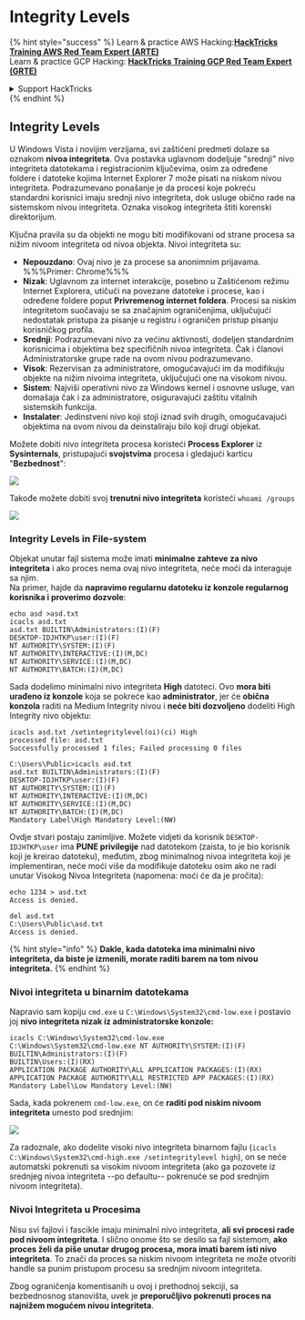 # Integrity Levels

{% hint style="success" %}
Learn & practice AWS Hacking:<img src="/.gitbook/assets/arte.png" alt="" data-size="line">[**HackTricks Training AWS Red Team Expert (ARTE)**](https://training.hacktricks.xyz/courses/arte)<img src="/.gitbook/assets/arte.png" alt="" data-size="line">\
Learn & practice GCP Hacking: <img src="/.gitbook/assets/grte.png" alt="" data-size="line">[**HackTricks Training GCP Red Team Expert (GRTE)**<img src="/.gitbook/assets/grte.png" alt="" data-size="line">](https://training.hacktricks.xyz/courses/grte)

<details>

<summary>Support HackTricks</summary>

* Check the [**subscription plans**](https://github.com/sponsors/carlospolop)!
* **Join the** 💬 [**Discord group**](https://discord.gg/hRep4RUj7f) or the [**telegram group**](https://t.me/peass) or **follow** us on **Twitter** 🐦 [**@hacktricks\_live**](https://twitter.com/hacktricks\_live)**.**
* **Share hacking tricks by submitting PRs to the** [**HackTricks**](https://github.com/carlospolop/hacktricks) and [**HackTricks Cloud**](https://github.com/carlospolop/hacktricks-cloud) github repos.

</details>
{% endhint %}

## Integrity Levels

U Windows Vista i novijim verzijama, svi zaštićeni predmeti dolaze sa oznakom **nivoa integriteta**. Ova postavka uglavnom dodeljuje "srednji" nivo integriteta datotekama i registracionim ključevima, osim za određene foldere i datoteke kojima Internet Explorer 7 može pisati na niskom nivou integriteta. Podrazumevano ponašanje je da procesi koje pokreću standardni korisnici imaju srednji nivo integriteta, dok usluge obično rade na sistemskom nivou integriteta. Oznaka visokog integriteta štiti korenski direktorijum.

Ključna pravila su da objekti ne mogu biti modifikovani od strane procesa sa nižim nivoom integriteta od nivoa objekta. Nivoi integriteta su:

* **Nepouzdano**: Ovaj nivo je za procese sa anonimnim prijavama. %%%Primer: Chrome%%%
* **Nizak**: Uglavnom za internet interakcije, posebno u Zaštićenom režimu Internet Explorera, utičući na povezane datoteke i procese, kao i određene foldere poput **Privremenog internet foldera**. Procesi sa niskim integritetom suočavaju se sa značajnim ograničenjima, uključujući nedostatak pristupa za pisanje u registru i ograničen pristup pisanju korisničkog profila.
* **Srednji**: Podrazumevani nivo za većinu aktivnosti, dodeljen standardnim korisnicima i objektima bez specifičnih nivoa integriteta. Čak i članovi Administratorske grupe rade na ovom nivou podrazumevano.
* **Visok**: Rezervisan za administratore, omogućavajući im da modifikuju objekte na nižim nivoima integriteta, uključujući one na visokom nivou.
* **Sistem**: Najviši operativni nivo za Windows kernel i osnovne usluge, van domašaja čak i za administratore, osiguravajući zaštitu vitalnih sistemskih funkcija.
* **Instalater**: Jedinstveni nivo koji stoji iznad svih drugih, omogućavajući objektima na ovom nivou da deinstaliraju bilo koji drugi objekat.

Možete dobiti nivo integriteta procesa koristeći **Process Explorer** iz **Sysinternals**, pristupajući **svojstvima** procesa i gledajući karticu "**Bezbednost**":

![](<../../.gitbook/assets/image (824).png>)

Takođe možete dobiti svoj **trenutni nivo integriteta** koristeći `whoami /groups`

![](<../../.gitbook/assets/image (325).png>)

### Integrity Levels in File-system

Objekat unutar fajl sistema može imati **minimalne zahteve za nivo integriteta** i ako proces nema ovaj nivo integriteta, neće moći da interaguje sa njim.\
Na primer, hajde da **napravimo regularnu datoteku iz konzole regularnog korisnika i proverimo dozvole**:
```
echo asd >asd.txt
icacls asd.txt
asd.txt BUILTIN\Administrators:(I)(F)
DESKTOP-IDJHTKP\user:(I)(F)
NT AUTHORITY\SYSTEM:(I)(F)
NT AUTHORITY\INTERACTIVE:(I)(M,DC)
NT AUTHORITY\SERVICE:(I)(M,DC)
NT AUTHORITY\BATCH:(I)(M,DC)
```
Sada dodelimo minimalni nivo integriteta **High** datoteci. Ovo **mora biti urađeno iz konzole** koja se pokreće kao **administrator**, jer će **obična konzola** raditi na Medium Integrity nivou i **neće biti dozvoljeno** dodeliti High Integrity nivo objektu:
```
icacls asd.txt /setintegritylevel(oi)(ci) High
processed file: asd.txt
Successfully processed 1 files; Failed processing 0 files

C:\Users\Public>icacls asd.txt
asd.txt BUILTIN\Administrators:(I)(F)
DESKTOP-IDJHTKP\user:(I)(F)
NT AUTHORITY\SYSTEM:(I)(F)
NT AUTHORITY\INTERACTIVE:(I)(M,DC)
NT AUTHORITY\SERVICE:(I)(M,DC)
NT AUTHORITY\BATCH:(I)(M,DC)
Mandatory Label\High Mandatory Level:(NW)
```
Ovdje stvari postaju zanimljive. Možete vidjeti da korisnik `DESKTOP-IDJHTKP\user` ima **PUNE privilegije** nad datotekom (zaista, to je bio korisnik koji je kreirao datoteku), međutim, zbog minimalnog nivoa integriteta koji je implementiran, neće moći više da modifikuje datoteku osim ako ne radi unutar Visokog Nivoa Integriteta (napomena: moći će da je pročita):
```
echo 1234 > asd.txt
Access is denied.

del asd.txt
C:\Users\Public\asd.txt
Access is denied.
```
{% hint style="info" %}
**Dakle, kada datoteka ima minimalni nivo integriteta, da biste je izmenili, morate raditi barem na tom nivou integriteta.**
{% endhint %}

### Nivoi integriteta u binarnim datotekama

Napravio sam kopiju `cmd.exe` u `C:\Windows\System32\cmd-low.exe` i postavio joj **nivo integriteta nizak iz administratorske konzole:**
```
icacls C:\Windows\System32\cmd-low.exe
C:\Windows\System32\cmd-low.exe NT AUTHORITY\SYSTEM:(I)(F)
BUILTIN\Administrators:(I)(F)
BUILTIN\Users:(I)(RX)
APPLICATION PACKAGE AUTHORITY\ALL APPLICATION PACKAGES:(I)(RX)
APPLICATION PACKAGE AUTHORITY\ALL RESTRICTED APP PACKAGES:(I)(RX)
Mandatory Label\Low Mandatory Level:(NW)
```
Sada, kada pokrenem `cmd-low.exe`, on će **raditi pod niskim nivoom integriteta** umesto pod srednjim:

![](<../../.gitbook/assets/image (313).png>)

Za radoznale, ako dodelite visoki nivo integriteta binarnom fajlu (`icacls C:\Windows\System32\cmd-high.exe /setintegritylevel high`), on se neće automatski pokrenuti sa visokim nivoom integriteta (ako ga pozovete iz srednjeg nivoa integriteta --po defaultu-- pokrenuće se pod srednjim nivoom integriteta).

### Nivoi Integriteta u Procesima

Nisu svi fajlovi i fascikle imaju minimalni nivo integriteta, **ali svi procesi rade pod nivoom integriteta**. I slično onome što se desilo sa fajl sistemom, **ako proces želi da piše unutar drugog procesa, mora imati barem isti nivo integriteta**. To znači da proces sa niskim nivoom integriteta ne može otvoriti handle sa punim pristupom procesu sa srednjim nivoom integriteta.

Zbog ograničenja komentisanih u ovoj i prethodnoj sekciji, sa bezbednosnog stanovišta, uvek je **preporučljivo pokrenuti proces na najnižem mogućem nivou integriteta**.
